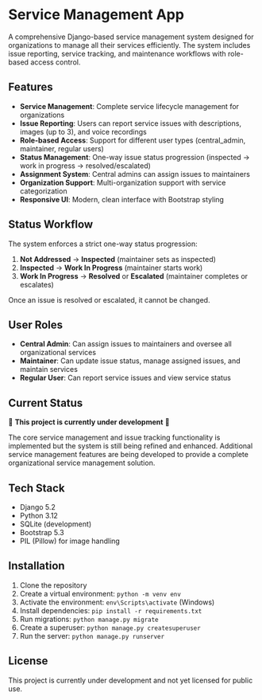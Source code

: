 # Service Management App

A comprehensive Django-based service management system designed for organizations to manage all their services efficiently. The system includes issue reporting, service tracking, and maintenance workflows with role-based access control.

## Features

- **Service Management**: Complete service lifecycle management for organizations
- **Issue Reporting**: Users can report service issues with descriptions, images (up to 3), and voice recordings
- **Role-based Access**: Support for different user types (central_admin, maintainer, regular users)
- **Status Management**: One-way issue status progression (inspected → work in progress → resolved/escalated)
- **Assignment System**: Central admins can assign issues to maintainers
- **Organization Support**: Multi-organization support with service categorization
- **Responsive UI**: Modern, clean interface with Bootstrap styling

## Status Workflow

The system enforces a strict one-way status progression:
1. **Not Addressed** → **Inspected** (maintainer sets as inspected)
2. **Inspected** → **Work In Progress** (maintainer starts work)
3. **Work In Progress** → **Resolved** or **Escalated** (maintainer completes or escalates)

Once an issue is resolved or escalated, it cannot be changed.

## User Roles

- **Central Admin**: Can assign issues to maintainers and oversee all organizational services
- **Maintainer**: Can update issue status, manage assigned issues, and maintain services
- **Regular User**: Can report service issues and view service status

## Current Status

🚧 **This project is currently under development** 🚧

The core service management and issue tracking functionality is implemented but the system is still being refined and enhanced. Additional service management features are being developed to provide a complete organizational service management solution.

## Tech Stack

- Django 5.2
- Python 3.12
- SQLite (development)
- Bootstrap 5.3
- PIL (Pillow) for image handling

## Installation

1. Clone the repository
2. Create a virtual environment: `python -m venv env`
3. Activate the environment: `env\Scripts\activate` (Windows)
4. Install dependencies: `pip install -r requirements.txt`
5. Run migrations: `python manage.py migrate`
6. Create a superuser: `python manage.py createsuperuser`
7. Run the server: `python manage.py runserver`

## License

This project is currently under development and not yet licensed for public use.